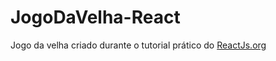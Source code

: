 # JogoDaVelha-React
Jogo da velha criado durante o tutorial prático do [ReactJs.org](https://pt-br.reactjs.org/)

